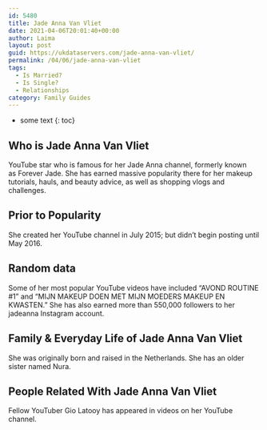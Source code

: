 ```yaml
---
id: 5480
title: Jade Anna Van Vliet
date: 2021-04-06T20:01:40+00:00
author: Laima
layout: post
guid: https://ukdataservers.com/jade-anna-van-vliet/
permalink: /04/06/jade-anna-van-vliet
tags:
  - Is Married?
  - Is Single?
  - Relationships
category: Family Guides
---
```


* some text
{: toc}


## Who is Jade Anna Van Vliet
                  
                  
                  
YouTube star who is famous for her Jade Anna channel, formerly known as Forever Jade. She has earned massive popularity there for her makeup tutorials, hauls, and beauty advice, as well as shopping vlogs and challenges. 
                  
              
            
              
            
                
                
                
## Prior to Popularity
                  
                  
                  
She created her YouTube channel in July 2015; but didn&#8217;t begin posting until May 2016. 
                  
              
            
              
            
                
                
                
## Random data
                  
                  
                  
Some of her most popular YouTube videos have included &#8220;AVOND ROUTINE #1&#8221; and &#8220;MIJN MAKEUP DOEN MET MIJN MOEDERS MAKEUP EN KWASTEN.&#8221; She has also earned more than 550,000 followers to her jadeanna Instagram account. 
                  
              
            
              
            
                
                
                
## Family & Everyday Life of Jade Anna Van Vliet
                  
                  
                  
She was originally born and raised in the Netherlands. She has an older sister named Nura. 
                  
              
            
              
            
                
                
                
## People Related With Jade Anna Van Vliet
                  
                  
                  
Fellow YouTuber Gio Latooy has appeared in videos on her YouTube channel.
                  
              
            
              
            
                
              
            
              
              
            
            
              
            
          
          
          